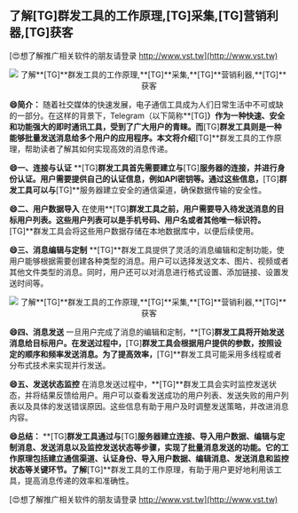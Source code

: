 ## **了解**[TG]**群发工具的工作原理,**[TG]**采集,**[TG]**营销利器,**[TG]**获客**

[😍想了解推广相关软件的朋友请登录 http://www.vst.tw](http://www.vst.tw)

 <center><img src="https://vst.tw/MP4/tuiguang/png/5.png" alt="了解**[TG]**群发工具的工作原理,**[TG]**采集,**[TG]**营销利器,**[TG]**获客"></center>

**😄简介：**
随着社交媒体的快速发展，电子通信工具成为人们日常生活中不可或缺的一部分。在这样的背景下，Telegram（以下简称**[TG]**）作为一种快速、安全和功能强大的即时通讯工具，受到了广大用户的青睐。而**[TG]**群发工具则是一种能够批量发送消息给多个用户的应用程序。本文将介绍**[TG]**群发工具的工作原理，帮助读者了解其如何实现高效的消息传递。

**😄一、连接与认证**
**[TG]**群发工具首先需要建立与**[TG]**服务器的连接，并进行身份认证。用户需要提供自己的认证信息，例如API密钥等。通过这些信息，**[TG]**群发工具可以与**[TG]**服务器建立安全的通信渠道，确保数据传输的安全性。

**😄二、用户数据导入**
在使用**[TG]**群发工具之前，用户需要导入待发送消息的目标用户列表。这些用户列表可以是手机号码、用户名或者其他唯一标识符。**[TG]**群发工具会将这些用户数据存储在本地数据库中，以便后续使用。

**😄三、消息编辑与定制**
**[TG]**群发工具提供了灵活的消息编辑和定制功能，使用户能够根据需要创建各种类型的消息。用户可以选择发送文本、图片、视频或者其他文件类型的消息。同时，用户还可以对消息进行格式设置、添加链接、设置发送时间等。

 <center><img src="https://vst.tw/MP4/tuiguang/png/2.png" alt="了解**[TG]**群发工具的工作原理,**[TG]**采集,**[TG]**营销利器,**[TG]**获客"></center>

**😄四、消息发送**
一旦用户完成了消息的编辑和定制，**[TG]**群发工具将开始发送消息给目标用户。在发送过程中，**[TG]**群发工具会根据用户提供的参数，按照设定的顺序和频率发送消息。为了提高效率，**[TG]**群发工具可能采用多线程或者分布式技术来实现并行发送。

**😄五、发送状态监控**
在消息发送过程中，**[TG]**群发工具会实时监控发送状态，并将结果反馈给用户。用户可以查看发送成功的用户列表、发送失败的用户列表以及具体的发送错误原因。这些信息有助于用户及时调整发送策略，并改进消息内容。

**😄总结：**
**[TG]**群发工具通过与**[TG]**服务器建立连接、导入用户数据、编辑与定制消息、发送消息以及监控发送状态等步骤，实现了批量消息发送的功能。它的工作原理包括建立通信渠道、认证身份、导入用户数据、编辑消息、发送消息和监控状态等关键环节。了解**[TG]**群发工具的工作原理，有助于用户更好地利用该工具，提高消息传递的效率和准确性。

[😍想了解推广相关软件的朋友请登录 http://www.vst.tw](http://www.vst.tw)



